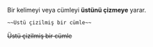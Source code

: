Bir kelimeyi veya cümleyi **üstünü çizmeye** yarar.
```md
~~Üstü çizilmiş bir cümle~~
```
~~Üstü çizilmiş bir cümle~~
